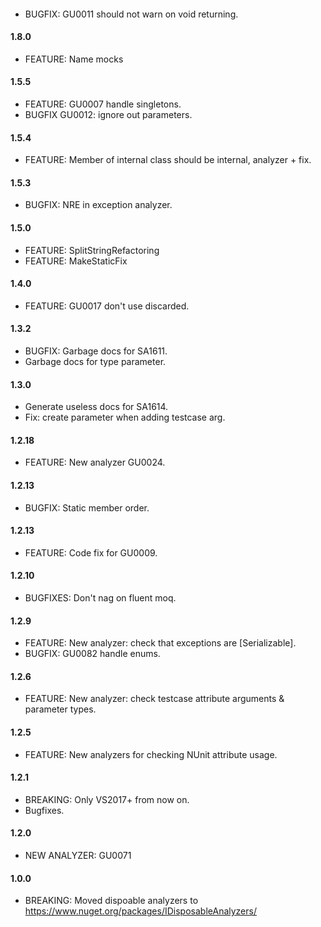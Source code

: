 #### 
* BUGFIX: GU0011 should not warn on void returning.

#### 1.8.0
* FEATURE: Name mocks

#### 1.5.5
* FEATURE: GU0007 handle singletons.
* BUGFIX GU0012: ignore out parameters.

#### 1.5.4
* FEATURE: Member of internal class should be internal, analyzer + fix.

#### 1.5.3
* BUGFIX: NRE in exception analyzer.

#### 1.5.0
* FEATURE: SplitStringRefactoring
* FEATURE: MakeStaticFix

#### 1.4.0
* FEATURE: GU0017 don't use discarded.

#### 1.3.2
* BUGFIX: Garbage docs for SA1611.
* Garbage docs for type parameter.

#### 1.3.0
* Generate useless docs for SA1614. 
* Fix: create parameter when adding testcase arg.

#### 1.2.18
* FEATURE: New analyzer GU0024.

#### 1.2.13
* BUGFIX: Static member order.

#### 1.2.13
* FEATURE: Code fix for GU0009.

#### 1.2.10
* BUGFIXES: Don't nag on fluent moq.

#### 1.2.9
* FEATURE: New analyzer: check that exceptions are [Serializable].
* BUGFIX: GU0082 handle enums.

#### 1.2.6
* FEATURE: New analyzer: check testcase attribute arguments & parameter types.

#### 1.2.5
* FEATURE: New analyzers for checking NUnit attribute usage.

#### 1.2.1
* BREAKING: Only VS2017+ from now on.
* Bugfixes.

#### 1.2.0
* NEW ANALYZER: GU0071

#### 1.0.0
* BREAKING: Moved dispoable analyzers to https://www.nuget.org/packages/IDisposableAnalyzers/